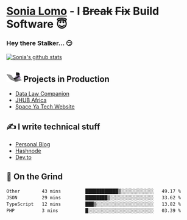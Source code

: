 # [Sonia Lomo](https://sonylomo.github.io/) - I ~~Break~~ ~~Fix~~ Build Software 😇
### Hey there Stalker... 😏 

<a href="https://github.com/sonylomo/github-readme-stats">
  <img align="center" src="https://media.giphy.com/media/lU05nFSW6Y2A/giphy.gif" alt="Sonia's github stats" />
</a>

## <img src="assets/devcat.gif" width="40"> Projects in Production
- [Data Law Companion](https://datalawcompanion.org/)
- [JHUB Africa](https://jhubafrica.com/)
- [Space Ya Tech Website](https://www.spaceyatech.com/)

## ✍️ I write technical stuff
- [Personal Blog](https://sonylomo-github-io.vercel.app/blog)
- [Hashnode](https://sonylomo.hashnode.dev/)
- [Dev.to](https://dev.to/sonylomo)

## 🤡 On the Grind
<!--START_SECTION:waka-->

```txt
Other        43 mins         ████████████▒░░░░░░░░░░░░   49.17 %
JSON         29 mins         ████████▒░░░░░░░░░░░░░░░░   33.62 %
TypeScript   12 mins         ███▒░░░░░░░░░░░░░░░░░░░░░   13.82 %
PHP          3 mins          █░░░░░░░░░░░░░░░░░░░░░░░░   03.39 %
```

<!--END_SECTION:waka-->
